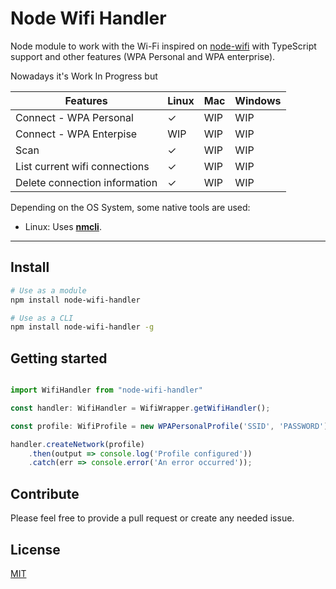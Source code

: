 # Node Wifi Handler

Node module to work with the Wi-Fi inspired on [node-wifi](https://github.com/friedrith/node-wifi) with TypeScript support and other features (WPA Personal and WPA enterprise).

Nowadays it's Work In Progress but


| Features                      | Linux | Mac | Windows |
| ----------------------------- | ----- | --- | ------- |
| Connect - WPA Personal        | ✓     | WIP | WIP     |
| Connect - WPA Enterpise       | WIP   | WIP | WIP     |
| Scan                          | ✓     | WIP | WIP     |
| List current wifi connections | ✓     | WIP | WIP     |
| Delete connection information | ✓     | WIP | WIP     |


Depending on the OS System, some native tools are used:
* Linux: Uses **[nmcli](https://developer.gnome.org/NetworkManager/stable/nmcli.html)**.


---

## Install

```bash
# Use as a module
npm install node-wifi-handler

# Use as a CLI
npm install node-wifi-handler -g
```


## Getting started

```typescript

import WifiHandler from "node-wifi-handler"

const handler: WifiHandler = WifiWrapper.getWifiHandler();

const profile: WifiProfile = new WPAPersonalProfile('SSID', 'PASSWORD');

handler.createNetwork(profile)
    .then(output => console.log('Profile configured'))
    .catch(err => console.error('An error occurred'));

```


## Contribute

Please feel free to provide a pull request or create any needed issue.

## License

[MIT](/LICENSE)
